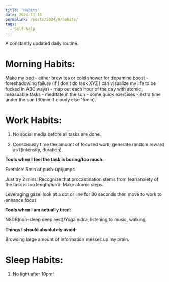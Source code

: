 ```yaml
---
title: 'Habits'
date: 2024-11-16
permalink: /posts/2024/9/habits/
tags:
  - Self-help
---
```


A constantly updated daily routine.

Morning Habits:
===
Make my bed - either brew tea or cold shower for dopamine boost - foreshadowing failure (if I don't do task XYZ I can visualize my life to be fucked in ABC ways) - map out each hour of the day with atomic, measuable tasks - meditate in the sun - some quick exercises - extra time under the sun (30min if cloudy else 15min). 

Work Habits:
===

1. No social media before all tasks are done.

2. Consciously time the amount of focused work; generate random reward as f(intensity, duration).


**Tools when I feel the task is boring/too much:**


Exercise: 5min of push-up/jumps


Just try 2 mins: Recognize that procastination stems from fear/anxiety of the task is too length/hard. Make atomic steps.


Leveraging gaze: look at a dot or line for 30 seconds then move to work to enhance focus


**Tools when I am actually tired:**


NSDR(non-sleep deep rest)/Yoga nidra, listening to music, walking


**Things I should absolutely avoid:**


Browsing large amount of information messes up my brain.


Sleep Habits:
===
1. No light after 10pm!



